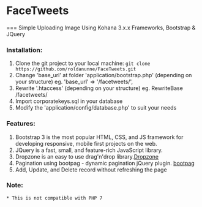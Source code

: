 # FaceTweets
===
Simple Uploading Image Using Kohana 3.x.x Frameworks, Bootstrap &amp; JQuery

### Installation:
  1.  Clone the git project to your local machine: `git clone https://github.com/roldanunne/FaceTweets.git`
  2.  Change 'base_url' at folder 'application/bootstrap.php' (depending on your structure) eg. 
	    'base_url'   => '/facetweets/',
  3.  Rewrite '.htaccess' (depending on your structure) eg. 
      RewriteBase /facetweets/
  4.  Import corporatekeys.sql in your database
  5.  Modify the 'application/config/database.php' to suit your needs

### Features:
  1.  Bootstrap 3 is the most popular HTML, CSS, and JS framework for developing responsive, mobile first projects on the web.
  2.  JQuery is a fast, small, and feature-rich JavaScript library. 
  3.  Dropzone is an easy to use drag'n'drop library.[Dropzone](http://www.dropzonejs.com/)
  4.  Pagination using bootpag - dynamic pagination jQuery plugin.  [bootpag](http://botmonster.com/jquery-bootpag/#.V-lsgPl97IU)
  5.  Add, Update, and Delete record without refreshing the page

### Note:
	* This is not compatible with PHP 7
